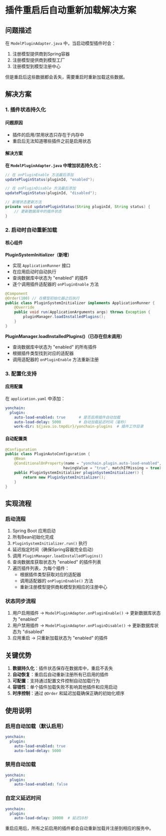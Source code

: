 # 插件重启后自动重新加载解决方案

## 问题描述

在 `ModelPluginAdapter.java` 中，当启动模型插件时会：
1. 注册模型提供商到Spring容器
2. 注册模型提供商到模型工厂  
3. 注册模型到模型注册中心

但是重启后这些数据都会丢失，需要重启时重新加载这些数据。

## 解决方案

### 1. 插件状态持久化

#### 问题原因
- 插件的启用/禁用状态只存在于内存中
- 重启后无法知道哪些插件之前是启用状态

#### 解决方案
**在 `ModelPluginAdapter.java` 中增加状态持久化：**

```java
// 在 onPluginEnable 方法最后添加
updatePluginStatus(pluginId, "enabled");

// 在 onPluginDisable 方法最后添加  
updatePluginStatus(pluginId, "disabled");

// 新增状态更新方法
private void updatePluginStatus(String pluginId, String status) {
    // 更新数据库中的插件状态
}
```

### 2. 启动时自动重新加载

#### 核心组件

**PluginSystemInitializer（新增）**
- 实现 `ApplicationRunner` 接口
- 在应用启动时自动执行
- 查询数据库中状态为 "enabled" 的插件
- 逐个调用插件适配器的 `onPluginEnable` 方法

```java
@Component
@Order(100) // 在模型初始化器之后执行
public class PluginSystemInitializer implements ApplicationRunner {
    @Override
    public void run(ApplicationArguments args) throws Exception {
        pluginManager.loadInstalledPlugins();
    }
}
```

**PluginManager.loadInstalledPlugins()（已存在但未调用）**
- 查询数据库中状态为 "enabled" 的所有插件
- 根据插件类型找到对应的适配器
- 调用适配器的 `onPluginEnable` 方法重新注册

### 3. 配置化支持

#### 应用配置
在 `application.yaml` 中添加：

```yaml
yonchain:
  plugin:
    auto-load-enabled: true      # 是否启用插件自动加载
    auto-load-delay: 5000        # 自动加载延迟时间（毫秒）
    work-dir: ${java.io.tmpdir}/yonchain-plugins  # 插件工作目录
```

#### 自动配置类
```java
@Configuration
public class PluginAutoConfiguration {
    @Bean
    @ConditionalOnProperty(name = "yonchain.plugin.auto-load-enabled", 
                          havingValue = "true", matchIfMissing = true)
    public PluginSystemInitializer pluginSystemInitializer() {
        return new PluginSystemInitializer();
    }
}
```

## 实现流程

### 启动流程
1. Spring Boot 应用启动
2. 所有Bean初始化完成
3. `PluginSystemInitializer.run()` 执行
4. 延迟指定时间（确保Spring容器完全启动）
5. 调用 `PluginManager.loadInstalledPlugins()`
6. 查询数据库获取状态为 "enabled" 的插件列表
7. 遍历插件列表，为每个插件：
   - 根据插件类型获取对应的适配器
   - 调用适配器的 `onPluginEnable()` 方法
   - 重新注册模型提供商和模型到相应的注册中心

### 状态同步流程
1. 用户启用插件 → `ModelPluginAdapter.onPluginEnable()` → 更新数据库状态为 "enabled"
2. 用户禁用插件 → `ModelPluginAdapter.onPluginDisable()` → 更新数据库状态为 "disabled"
3. 应用重启 → 只重新加载状态为 "enabled" 的插件

## 关键优势

1. **数据持久化**：插件状态保存在数据库中，重启不丢失
2. **自动恢复**：重启后自动重新注册所有已启用的插件
3. **可配置**：支持通过配置文件控制自动加载行为
4. **容错性**：单个插件加载失败不影响其他插件和应用启动
5. **时序控制**：通过 `@Order` 和延迟加载确保正确的初始化顺序

## 使用说明

### 启用自动加载（默认启用）
```yaml
yonchain:
  plugin:
    auto-load-enabled: true
    auto-load-delay: 5000
```

### 禁用自动加载
```yaml
yonchain:
  plugin:
    auto-load-enabled: false
```

### 自定义延迟时间
```yaml
yonchain:
  plugin:
    auto-load-delay: 10000  # 延迟10秒
```

重启应用后，所有之前启用的插件都会自动重新加载并注册到相应的服务中。
